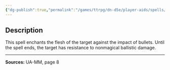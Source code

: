 ```yaml
---
{"dg-publish":true,"permalink":"/games/ttrpg/dn-d5e/player-aids/spells/level-3/protection-from-ballistics-ua/","tags":["TTRPG/DND/5e","verbal","somatic","material","concentration","Spell"],"noteIcon":""}
---
```



## Description
This spell enchants the flesh of the target against the impact of bullets.
Until the spell ends, the target has resistance to nonmagical ballistic damage.

---

**Sources:** UA-MM, page 8
